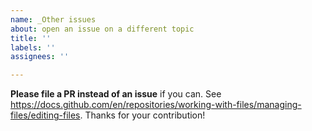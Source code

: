 ```yaml
---
name: _Other issues
about: open an issue on a different topic
title: ''
labels: ''
assignees: ''

---
```


**Please file a PR instead of an issue** if you can. See https://docs.github.com/en/repositories/working-with-files/managing-files/editing-files. Thanks for your contribution!

